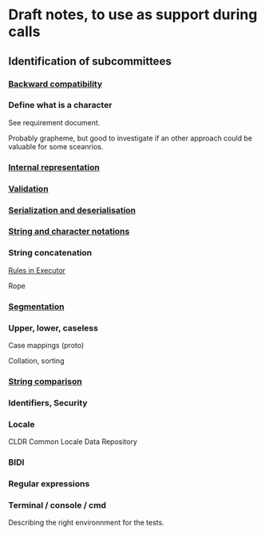 # Draft notes, to use as support during calls

## Identification of subcommittees

### [Backward compatibility](./Backward_compatibility.md)

### Define what is a character

See requirement document.

Probably grapheme, but good to investigate if an other approach could be valuable for some sceanrios.


### [Internal representation](Internal_representation.md)

### [Validation](./Validation.md)

### [Serialization and deserialisation](./Serialization_and_deserialization.md)

### [String and character notations](./String_and_character_notations.md)

### String concatenation


[Rules in Executor](https://github.com/jlfaucher/executor/blob/72e68d17ec5b6797ccd9e0ba847f330ab34846be/sandbox/jlf/packages/encoding/encoding.cls#LL319C1-L346C1)

Rope

### [Segmentation](./Segmentation.md)

### Upper, lower, caseless

Case mappings (proto)

Collation, sorting


### [String comparison](./String_comparison.md)

### Identifiers, Security


### Locale

CLDR Common Locale Data Repository


### BIDI


### Regular expressions


### Terminal / console / cmd

Describing the right environnment for the tests.

